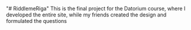 "# RiddlemeRiga" 
This is the final project for the Datorium course, where I developed the entire site, while my friends created the design and formulated the questions
